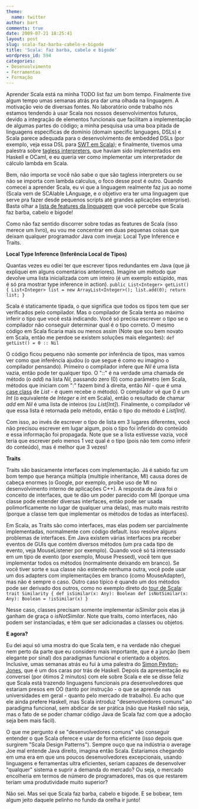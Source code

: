 ```yaml
---
theme:
  name: twitter
author: bart
comments: true
date: 2009-07-21 18:25:41
layout: post
slug: scala-faz-barba-cabelo-e-bigode
title: 'Scala: faz barba, cabelo e bigode'
wordpress_id: 594
categories:
- Desenvolvimento
- Ferramentas
- Formação
---
```


Aprender Scala está na minha TODO list faz um bom tempo. Finalmente tive algum tempo umas semanas atrás pra dar uma olhada na linguagem. A motivação veio de diversas fontes. No laboratório onde trabalho nós estamos tendendo à usar Scala nos nossos desenvolvimentos futuros, devido a integração de elementos funcionais que facilitam a implementação de algumas partes do código; a minha pesquisa usa uma boa pitada de linguagens específicas de domínio (domain specific languages, DSLs) e Scala parece adequada para o desenvolvimento de embedded DSLs (por exemplo, veja essa DSL para [SWT em Scala](http://johlrogge.wordpress.com/2009/01/06/making-swt-shine-with-scala/)); e finalmente, tivemos uma palestra sobre [tagless interpreters](http://lambda-the-ultimate.org/node/2438), que haviam sido implementados em Haskell e OCaml, e eu queria ver como implementar um interpretador de cálculo lambda em Scala.

Bem, não importa se você não sabe o que são tagless interpreters ou se não se importa com lambda calculus, o foco desse post é outro. Quando comecei a aprender Scala, eu vi que a linguagem realmente faz jus ao nome (Scala vem de SCAlable LAnguage, e o objetivo era ter uma linguagem que serve pra fazer desde pequenos scripts até grandes aplicações enterprise). Basta olhar a [lista de features da linguagem](http://www.scala-lang.org/node/104) que você percebe que Scala faz barba, cabelo e bigode!

Como não faz sentido discorrer sobre todas as features de Scala (isso merece um livro), eu vou me concentrar em duas pequenas coisas que deixam qualquer programador Java com inveja: Local Type Inference e Traits.

**Local Type Inference (Inferência Local de Tipos)**

Quantas vezes eu odiei ter que escrever tipos redundantes em Java (que já expliquei em alguns comentários anteriores). Imagine um método que devolve uma lista inicializada com um inteiro (é um exemplo estúpido, mas é só pra mostrar type inference in action).
`
public List<Integer> getList() {
   List<Integer> list = new ArrayList<Integer>();
   list.add(0);
   return list;
}
`

Scala é staticamente tipada, o que significa que todos os tipos tem que ser verificados pelo compilador. Mas o compilador de Scala tenta ao máximo inferir o tipo que você está indicando. Você só precisa escrever o tipo se o compilador não conseguir determinar qual é o tipo correto. O mesmo código em Scala ficaria mais ou menos assim (Note que sou bem novato em Scala, então me perdoe se existem soluções mais elegantes):
`
   def getList() = 0 :: Nil
`

O código ficou pequeno não somente por inferência de tipos, mas vamos ver como que inferência ajudou (o que segue é como eu imagino o compilador pensando). Primeiro o compilador infere que _Nil_ é uma lista vazia, então pode ter qualquer tipo. O "::" é na verdade uma chamada de método (o _add_) na lista _Nil_, passando zero (0) como parâmetro (em Scala, métodos que iniciam com ":" fazem bind à direita, então _Nil_ - que é uma [case class](http://www.scala-lang.org/node/107) de _List_ - é quem recebe o método). O compilador vê que 0 é um _Int_ (o equivalente de _Integer_ e _int_ em Scala), então o resultado de chamar _add_ em _Nil_ é uma lista de inteiros (ou _List[Int]_). Finalmente, o compilador vê que essa lista é retornada pelo método, então o tipo do método é _List[Int]_.

Com isso, ao invés de escrever o tipo de lista em 3 lugares diferentes, você não precisou escrever em lugar algum, pois o tipo foi inferido do conteúdo e essa informação foi propagada. Note que se a lista estivesse vazia, você teria que escrever pelo menos 1 vez qual é o tipo (pois não tem como inferir do conteúdo), mas é melhor que 3 vezes!

**Traits**

Traits são basicamente interfaces com implementação. Já é sabido faz um bom tempo que herança múltipla (multiple inheritance, MI) causa dores de cabeça enormes (o Google, por exemplo, proíbe uso de MI no desenvolvimento interno de aplicações C++). A resposta de Java foi o conceito de interfaces, que te dão um poder parecido com MI (porque uma classe pode estender diversas interfaces, então pode ser usada polimorficamente no lugar de qualquer uma delas), mas muito mais restrito (porque a classe tem que implementar os métodos de todas as interfaces).

Em Scala, as Traits são como interfaces, mas elas podem ser parcialmente implementadas, normalmente com código default. Isso resolve alguns problemas de interfaces. Em Java existem várias interfaces pra receber eventos de GUIs que contém diversos métodos (um pra cada tipo de evento, veja MouseListener por exemplo). Quando você só tá interessado em um tipo de evento (por exemplo, Mouse Pressed), você tem que implementar todos os métodos (normalmente deixando em branco). Se você tiver sorte e sua classe não estende nenhuma outra, você pode usar um dos adapters com implementações em branco (como MouseAdapter), mas não é sempre o caso. Outro caso típico é quando um dos métodos pode ser derivado dos outros, como no exemplo direto do [tour de Scala](http://www.scala-lang.org/node/126):
`
trait Similarity {
  def isSimilar(x: Any): Boolean
  def isNotSimilar(x: Any): Boolean = !isSimilar(x)
}
`

Nesse caso, classes precisam somente implementar _isSimilar_ pois elas já ganham de graça o _isNotSimilar_. Note que traits, como interfaces, não podem ser instanciadas, e têm que ser adicionadas a classes ou objetos.

**E agora?**

Eu dei aqui só uma mostra do que Scala tem, e na verdade não cheguei nem perto da parte que eu considero mais importante, que é a junção (bem elegante por sinal) dos paradigmas funcional e orientado a objetos. Inclusive, umas semanas atrás eu fui à uma palestra do [Simon Peyton-Jones](http://research.microsoft.com/en-us/people/simonpj/), que é um dos caras por trás de Haskell. Depois da apresentação eu conversei (por ótimos 2 minutos) com ele sobre Scala e ele se disse feliz que Scala está trazendo linguagens funcionais pra desenvolvedores que estariam presos em OO (tanto por instrução - o que se aprende nas universidades em geral - quanto pelo mercado de trabalho). Eu acho que ele ainda prefere Haskell, mas Scala introduz "desenvolvedores comuns" ao paradigma funcional, sem abdicar de ser prática (não que Haskell não seja, mas o fato de se poder chamar código Java de Scala faz com que a adoção seja bem mais fácil).

O que me pergunto é se "desenvolvedores comuns" vão conseguir entender o que Scala oferece e usar de forma eficiente (isso depois que surgirem "Scala Design Patterns"). Sempre ouço que na indústria o average Joe mal entende Java direito, imagina então Scala. Estaríamos chegando em uma era em que uns poucos desenvolvedores excepcionais, usando linguagens e ferramentas ultra eficientes, seriam capazes de desenvolver "qualquer" sistema e suprir a demanda do mercado? Ou seja, o mercado encolheria em termos de número de programadores, mas os que restarem teriam uma produtividade muito superior?

Não sei. Mas sei que Scala faz barba, cabelo e bigode. E se bobear, tem algum jeito daquele pelinho no fundo da orelha ir junto!




